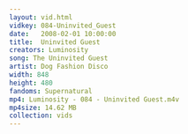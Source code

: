 ```yaml
---
layout: vid.html
vidkey: 084-Uninvited_Guest
date:   2008-02-01 10:00:00
title:  Uninvited Guest
creators: Luminosity
song: The Uninvited Guest
artist: Dog Fashion Disco
width: 848
height: 480
fandoms: Supernatural
mp4: Luminosity - 084 - Uninvited Guest.m4v
mp4size: 14.62 MB
collection: vids
---
```


  <div>
  
  </div>
  
